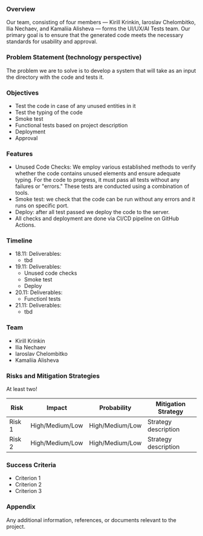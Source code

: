 ### Overview
Our team, consisting of four members — Kirill Krinkin, Iaroslav Chelombitko, Ilia Nechaev, and Kamaliia Alisheva — forms the UI/UX/AI Tests team. Our primary goal is to ensure that the generated code meets the necessary standards for usability and approval.

###  Problem Statement (technology perspective)
The problem we are to solve is to develop a system that will take as an input the directory with the code and tests it.

### Objectives
- Test the code in case of any unused entities in it
- Test the typing of the code
- Smoke test
- Functional tests based on project description
- Deployment
- Approval

### Features
- Unused Code Checks: We employ various established methods to verify whether the code contains unused elements and ensure adequate typing. For the code to progress, it must pass all tests without any failures or "errors." These tests are conducted using a combination of tools.
- Smoke test: we check that the code can be run without any errors and it runs on specific port.
- Deploy: after all test passed we deploy the code to the server.
- All checks and deployment are done via CI/CD pipeline on GitHub Actions.

### Timeline
- 18.11: Deliverables:
	- tbd
- 19.11: Deliverables:
	- Unused code checks
	- Smoke test
	- Deploy
- 20.11: Deliverables:
	- Functionl tests
- 21.11: Deliverables:
	- tbd
### Team
- Kirill Krinkin
- Ilia Nechaev
- Iaroslav Chelombitko
- Kamaliia Alisheva

### Risks and Mitigation Strategies

At least two!

| Risk   | Impact          | Probability     | Mitigation Strategy  |
| ------ | --------------- | --------------- | -------------------- |
| Risk 1 | High/Medium/Low | High/Medium/Low | Strategy description |
| Risk 2 | High/Medium/Low | High/Medium/Low | Strategy description |
### Success Criteria
- Criterion 1
- Criterion 2
- Criterion 3

### Appendix
Any additional information, references, or documents relevant to the project.
